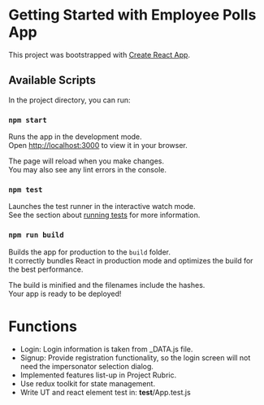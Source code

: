 # Getting Started with Employee Polls App

This project was bootstrapped with [Create React App](https://github.com/facebook/create-react-app).

## Available Scripts

In the project directory, you can run:

### `npm start`

Runs the app in the development mode.\
Open [http://localhost:3000](http://localhost:3000) to view it in your browser.

The page will reload when you make changes.\
You may also see any lint errors in the console.

### `npm test`

Launches the test runner in the interactive watch mode.\
See the section about [running tests](https://facebook.github.io/create-react-app/docs/running-tests) for more information.

### `npm run build`

Builds the app for production to the `build` folder.\
It correctly bundles React in production mode and optimizes the build for the best performance.

The build is minified and the filenames include the hashes.\
Your app is ready to be deployed!

# Functions

-   Login: Login information is taken from \_DATA.js file.
-   Signup: Provide registration functionality, so the login screen will not need the impersonator selection dialog.
-   Implemented features list-up in Project Rubric.
-   Use redux toolkit for state management.
-   Write UT and react element test in: **test**/App.test.js
